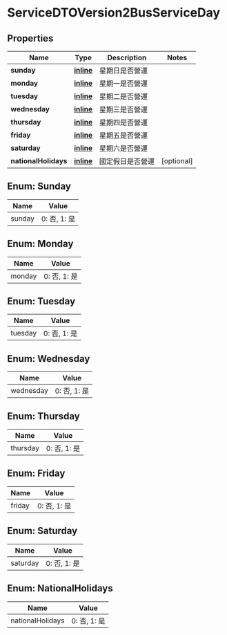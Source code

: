 
# ServiceDTOVersion2BusServiceDay

## Properties
Name | Type | Description | Notes
------------ | ------------- | ------------- | -------------
**sunday** | [**inline**](#SundayEnum) | 星期日是否營運 | 
**monday** | [**inline**](#MondayEnum) | 星期一是否營運 | 
**tuesday** | [**inline**](#TuesdayEnum) | 星期二是否營運 | 
**wednesday** | [**inline**](#WednesdayEnum) | 星期三是否營運 | 
**thursday** | [**inline**](#ThursdayEnum) | 星期四是否營運 | 
**friday** | [**inline**](#FridayEnum) | 星期五是否營運 | 
**saturday** | [**inline**](#SaturdayEnum) | 星期六是否營運 | 
**nationalHolidays** | [**inline**](#NationalHolidaysEnum) | 國定假日是否營運 |  [optional]


<a name="SundayEnum"></a>
## Enum: Sunday
Name | Value
---- | -----
sunday | 0: 否, 1: 是


<a name="MondayEnum"></a>
## Enum: Monday
Name | Value
---- | -----
monday | 0: 否, 1: 是


<a name="TuesdayEnum"></a>
## Enum: Tuesday
Name | Value
---- | -----
tuesday | 0: 否, 1: 是


<a name="WednesdayEnum"></a>
## Enum: Wednesday
Name | Value
---- | -----
wednesday | 0: 否, 1: 是


<a name="ThursdayEnum"></a>
## Enum: Thursday
Name | Value
---- | -----
thursday | 0: 否, 1: 是


<a name="FridayEnum"></a>
## Enum: Friday
Name | Value
---- | -----
friday | 0: 否, 1: 是


<a name="SaturdayEnum"></a>
## Enum: Saturday
Name | Value
---- | -----
saturday | 0: 否, 1: 是


<a name="NationalHolidaysEnum"></a>
## Enum: NationalHolidays
Name | Value
---- | -----
nationalHolidays | 0: 否, 1: 是




